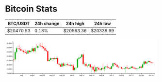 # Bitcoin Stats

BTC/USDT|24h change|24h high|24h low|
|---|---|---|---|
|$20470.53|0.18%|$20563.36|$20339.99|

<img src="./chart.svg">

